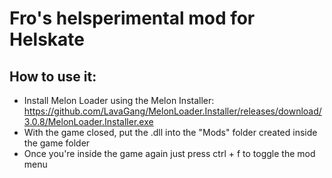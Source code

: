 # Fro's helsperimental mod for Helskate

## How to use it:
- Install Melon Loader using the Melon Installer: https://github.com/LavaGang/MelonLoader.Installer/releases/download/3.0.8/MelonLoader.Installer.exe
- With the game closed, put the .dll into the "Mods" folder created inside the game folder
- Once you're inside the game again just press ctrl + f to toggle the mod menu

